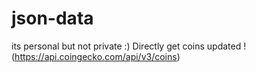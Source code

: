 # json-data
its personal but not private :)
Directly get coins updated !(https://api.coingecko.com/api/v3/coins)

